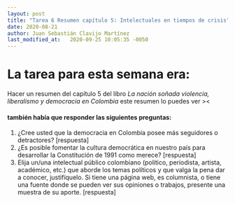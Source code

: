 ```yaml
---
layout: post
title: "Tarea 6 Resumen capítulo 5: Intelectuales en tiempos de crisis"
date: 2020-08-21
author: Juan Sebastián Clavijo Martínez
last_modified_at:   2020-09-25 10:05:35 -0050
---
```

# La tarea para esta semana era:
Hacer un resumen del capítulo 5 del libro *La nación soñada violencia, liberalismo y democracia en Colombia* este resumen lo puedes ver ><

#### también había que responder las siguientes preguntas: 
1. ¿Cree usted que la democracia en Colombia posee más seguidores o detractores?
[respuesta]
2. ¿Es posible fomentar la cultura democrática en nuestro país para desarrollar la Constitución de 1991 como merece?
[respuesta]
3. Elija un/una intelectual público colombiano (político, periodista, artista, académico, etc.) que aborde los temas políticos y que valga la pena dar a conocer, justifíquelo. Si tiene una página web, es columnista, o tiene una fuente donde se pueden ver sus opiniones o trabajos, presente una muestra de su aporte.
[respuesta]
